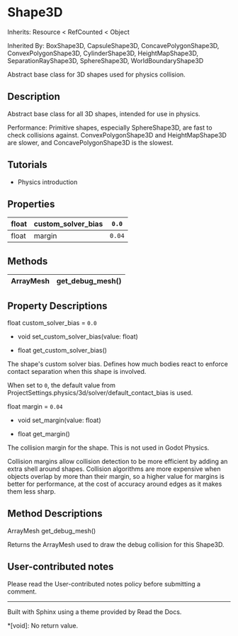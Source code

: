 # Shape3D

Inherits: Resource < RefCounted < Object

Inherited By: BoxShape3D, CapsuleShape3D, ConcavePolygonShape3D,
ConvexPolygonShape3D, CylinderShape3D, HeightMapShape3D, SeparationRayShape3D,
SphereShape3D, WorldBoundaryShape3D

Abstract base class for 3D shapes used for physics collision.

## Description

Abstract base class for all 3D shapes, intended for use in physics.

Performance: Primitive shapes, especially SphereShape3D, are fast to check
collisions against. ConvexPolygonShape3D and HeightMapShape3D are slower, and
ConcavePolygonShape3D is the slowest.

## Tutorials

  * Physics introduction

## Properties

float | custom_solver_bias | `0.0`  
---|---|---  
float | margin | `0.04`  
  
## Methods

ArrayMesh | get_debug_mesh()  
---|---  
  
## Property Descriptions

float custom_solver_bias = `0.0`

  * void set_custom_solver_bias(value: float)

  * float get_custom_solver_bias()

The shape's custom solver bias. Defines how much bodies react to enforce
contact separation when this shape is involved.

When set to `0`, the default value from
ProjectSettings.physics/3d/solver/default_contact_bias is used.

float margin = `0.04`

  * void set_margin(value: float)

  * float get_margin()

The collision margin for the shape. This is not used in Godot Physics.

Collision margins allow collision detection to be more efficient by adding an
extra shell around shapes. Collision algorithms are more expensive when
objects overlap by more than their margin, so a higher value for margins is
better for performance, at the cost of accuracy around edges as it makes them
less sharp.

## Method Descriptions

ArrayMesh get_debug_mesh()

Returns the ArrayMesh used to draw the debug collision for this Shape3D.

## User-contributed notes

Please read the User-contributed notes policy before submitting a comment.

* * *

Built with Sphinx using a theme provided by Read the Docs.

  *[void]: No return value.

